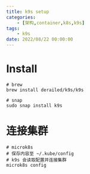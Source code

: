 ```yaml
---
title: k9s setup
categories: 
	- [架构,container,k8s,k9s]
tags:
	- k9s
date: 2022/08/22 00:00:00
---
```


# Install

```shell
# brew
brew install derailed/k9s/k9s

# snap
sudo snap install k9s
```

# 连接集群

```shell
# microk8s
# 保存内容至 ~/.kube/config 
# k9s 会读取配置并连接集群
microk8s config 
```

